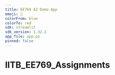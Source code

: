 ```yaml
---
title: EE769 A2 Demo App
emoji: 👀
colorFrom: blue
colorTo: red
sdk: streamlit
sdk_version: 1.32.2
app_file: app.py
pinned: false
---
```


# IITB_EE769_Assignments

